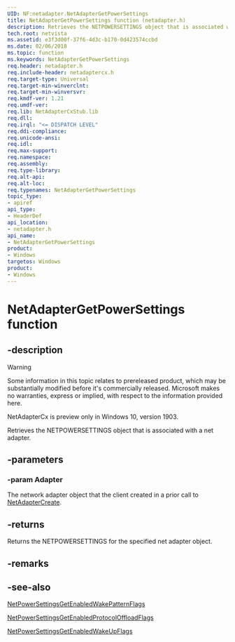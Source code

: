 ```yaml
---
UID: NF:netadapter.NetAdapterGetPowerSettings
title: NetAdapterGetPowerSettings function (netadapter.h)
description: Retrieves the NETPOWERSETTINGS object that is associated with a net adapter.
tech.root: netvista
ms.assetid: e3f3d00f-37f6-4d3c-b170-0d423574ccbd
ms.date: 02/06/2018
ms.topic: function
ms.keywords: NetAdapterGetPowerSettings
req.header: netadapter.h
req.include-header: netadaptercx.h
req.target-type: Universal
req.target-min-winverclnt:
req.target-min-winversvr:
req.kmdf-ver: 1.21
req.umdf-ver:
req.lib: NetAdapterCxStub.lib
req.dll:
req.irql: "<= DISPATCH LEVEL"
req.ddi-compliance:
req.unicode-ansi:
req.idl:
req.max-support:
req.namespace:
req.assembly:
req.type-library: 
req.alt-api:
req.alt-loc:
req.typenames: NetAdapterGetPowerSettings
topic_type: 
- apiref
api_type: 
- HeaderDef
api_location:
- netadapter.h
api_name: 
- NetAdapterGetPowerSettings
product:
- Windows
targetos: Windows
product:
- Windows
---
```


# NetAdapterGetPowerSettings function


## -description

> [!WARNING]
> Some information in this topic relates to prereleased product, which may be substantially modified before it's commercially released. Microsoft makes no warranties, express or implied, with respect to the information provided here.
>
> NetAdapterCx is preview only in Windows 10, version 1903.

Retrieves the NETPOWERSETTINGS object that is associated with a net adapter.

## -parameters

### -param Adapter
The network adapter object that the client created in a prior call to [NetAdapterCreate](nf-netadapter-netadaptercreate.md).

## -returns
Returns the NETPOWERSETTINGS for the specified net adapter object.

## -remarks


## -see-also

[NetPowerSettingsGetEnabledWakePatternFlags](../netpowersettings/nf-netpowersettings-netpowersettingsgetenabledwakepatternflags.md) 

[NetPowerSettingsGetEnabledProtocolOffloadFlags](../netpowersettings/nf-netpowersettings-netpowersettingsgetenabledprotocoloffloadflags.md) 

[NetPowerSettingsGetEnabledWakeUpFlags](../netpowersettings/nf-netpowersettings-netpowersettingsgetenabledwakeupflags.md)
